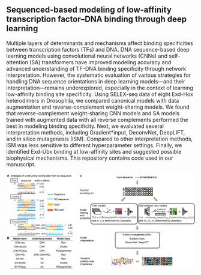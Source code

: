 ## Sequenced-based modeling of low-affinity transcription factor–DNA binding through deep learning

Multiple layers of determinants and mechanisms affect binding specificities between transcription factors (TFs) and DNA. DNA sequence-based deep learning models using convolutional neural networks (CNNs) and self-attention (SA) transformers have improved modeling accuracy and advanced understanding of TF–DNA binding specificity through network interpretation. However, the systematic evaluation of various strategies for handling DNA sequence orientations in deep learning models—and their interpretation—remains underexplored, especially in the context of learning low-affinity binding site specificity. Using SELEX-seq data of eight Exd-Hox heterodimers in Drosophila, we compared canonical models with data augmentation and reverse-complement weight-sharing models. We found that reverse-complement weight-sharing CNN models and SA models trained with augmented data with all reverse complements performed the best in modeling binding specificity. Next, we evaluated several interpretation methods, including Gradient*input, DeconvNet, DeepLIFT, and in silico mutagenesis (ISM). Compared to other interpretation methods, ISM was less sensitive to different hyperparameter settings. Finally, we identified Exd-Ubx binding at low-affinity sites and suggested possible biophysical mechanisms. 
This repository contains code used in our manuscript.

![workflow](illustrations/Figure1.png) 